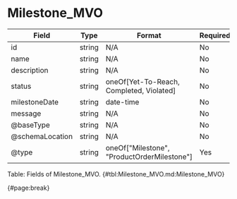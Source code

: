 <!--
    ATTENTION: This file was generated via gradle!
               Do NOT manually edit this file! Any such changes will be overwritten!
-->

# Milestone_MVO

| Field | Type | Format | Required |
| ------- | ------- | ------- | --- |
| id | string | N/A | No |
| name | string | N/A | No |
| description | string | N/A | No |
| status | string | oneOf[Yet-To-Reach, Completed, Violated] | No |
| milestoneDate | string | date-time | No |
| message | string | N/A | No |
| @baseType | string | N/A | No |
| @schemaLocation | string | N/A | No |
| @type | string | oneOf["Milestone", "ProductOrderMilestone"] | Yes |

Table: Fields of Milestone_MVO. {#tbl:Milestone_MVO.md:Milestone_MVO}

{#page:break}
